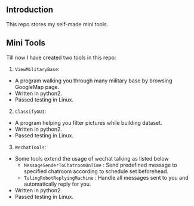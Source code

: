 ## Introduction
This repo stores my self-made mini tools.

## Mini Tools
Till now I have created two tools in this repo:

1. `ViewMilitaryBase`:
  - A program walking you through many military base by browsing GoogleMap page.
  - Written in python2.
  - Passed testing in Linux.

2. `ClassifyGUI`:
  - A program helping you filter pictures while building dataset.
  - Written in python2.
  - Passed testing in Linux.

3. `WechatTools`:
  - Some tools extend the usage of wechat talking as listed below
	- `MessageSenderToChatroomOnTime` : Send predefined message to specified chatroom according to schedule set beforehead.
	- `TulingRobotReplyingMachine` : Handle all messages sent to you and automatically reply for you.
  - Written in python2.
  - Passed testing in Linux.
